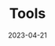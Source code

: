 ---
title: Tools
description: The things we use to help us build software and get things done
date: 2023-04-21
dateUpdated: 2023-04-21
pinned: false
unlisted: false
draft: false
layout: "list"
toc: true
showHeader: true
showTitle: true
showDescription: true
showMeta: true
tags:
	- radar
---